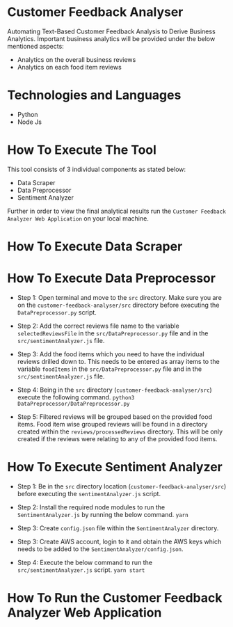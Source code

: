 # Customer Feedback Analyser
Automating Text-Based Customer Feedback Analysis to Derive Business Analytics.
Important business analytics will be provided under the below mentioned aspects:
- Analytics on the overall business reviews
- Analytics on each food item reviews

# Technologies and Languages
- Python
- Node Js

# How To Execute The Tool
This tool consists of 3 individual components as stated below:
- Data Scraper
- Data Preprocessor
- Sentiment Analyzer

Further in order to view the final analytical results run the `Customer Feedback Analyzer Web Application` on your local machine.

# How To Execute Data Scraper

# How To Execute Data Preprocessor
- Step 1: Open terminal and move to the `src` directory. 
Make sure you are on the `customer-feedback-analyser/src` directory before executing the `DataPreprocessor.py` script.

- Step 2: Add the correct reviews file name to the variable `selectedReviewsFile` in the 
`src/DataPreprocessor.py` file and in the `src/sentimentAnalyzer.js` file.

- Step 3: Add the food items which you need to have the individual reviews drilled down to. 
This needs to be entered as array items to the variable `foodItems` in the `src/DataPreprocessor.py` file and in the `src/sentimentAnalyzer.js` file.

- Step 4: Being in the `src` directory (`customer-feedback-analyser/src`) execute the following command.
``
    python3 DataPreprocessor/DataPreprocessor.py
``

- Step 5: Filtered reviews will be grouped based on the provided food items.
Food item wise grouped reviews will be found in a directory created within the `reviews/processedReviews` directory.
This will be only created if the reviews were relating to any of the provided food items.

# How To Execute Sentiment Analyzer
- Step 1: Be in the `src` directory location (`customer-feedback-analyser/src`) before executing the `sentimentAnalyzer.js` script. 

- Step 2: Install the required node modules to run the `SentimentAnalyzer.js` by running the below command.
`yarn`

- Step 3: Create `config.json` file within the `SentimentAnalyzer` directory.

- Step 3: Create AWS account, login to it and obtain the AWS keys which needs to be added to the `SentimentAnalyzer/config.json`.

- Step 4: Execute the below command to run the `src/sentimentAnalyzer.js` script.
`yarn start`

# How To Run the Customer Feedback Analyzer Web Application
